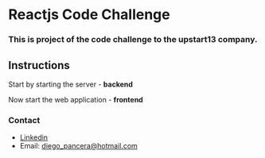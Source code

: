 # Reactjs Code Challenge

### This is project of the code challenge to the upstart13 company.

## Instructions

Start by starting the server - **backend**

Now start the web application - **frontend**

### Contact

- [Linkedin](https://www.linkedin.com/in/diegopancera/)
- Email: diego_pancera@hotmail.com
